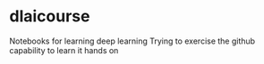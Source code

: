 # dlaicourse
Notebooks for learning deep learning
Trying to exercise the github capability to learn it hands on
